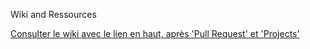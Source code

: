
Wiki and Ressources

[Consulter le wiki avec le lien en haut, après 'Pull Request' et 'Projects'](https://github.com/SimplonAuch2/programme-web-dev/wiki)
